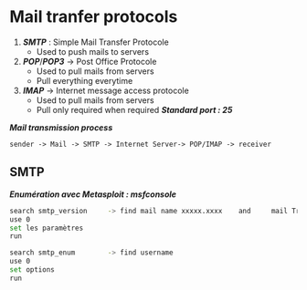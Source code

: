 # Mail tranfer protocols
1. ***SMTP*** : Simple Mail Transfer Protocole
 	- Used to push mails to servers
2. ***POP***/***POP3*** -> Post Office Protocole
 	- Used to pull mails from servers
 	- Pull everything everytime
3. ***IMAP*** -> Internet message access protocole
	- Used to pull mails from servers
	- Pull only required when required
***Standard port : 25***

***Mail transmission process***
```
sender -> Mail -> SMTP -> Internet Server-> POP/IMAP -> receiver
```

## SMTP

***Enumération avec Metasploit : msfconsole***

```bash
search smtp_version		-> find mail name xxxxx.xxxx	and 	mail Transfer agent
use 0
set les paramètres
run
```

```bash
search smtp_enum		-> find username
use 0
set options
run
```


